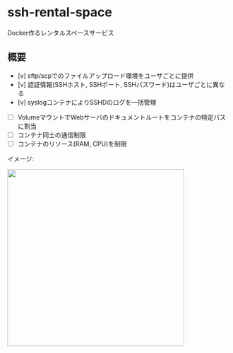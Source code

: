 # ssh-rental-space

Docker作るレンタルスペースサービス

## 概要

- [v] sftp/scpでのファイルアップロード環境をユーザごとに提供
- [v] 認証情報(SSHホスト, SSHポート, SSHパスワード)はユーザごとに異なる
- [v] syslogコンテナによりSSHDのログを一括管理
- [ ] VolumeマウントでWebサーバのドキュメントルートをコンテナの特定パスに割当
- [ ] コンテナ同士の通信制限
- [ ] コンテナのリソース(RAM, CPU)を制限

イメージ: 

<img src="https://i.imgur.com/I83bTc8.png" width="400">
